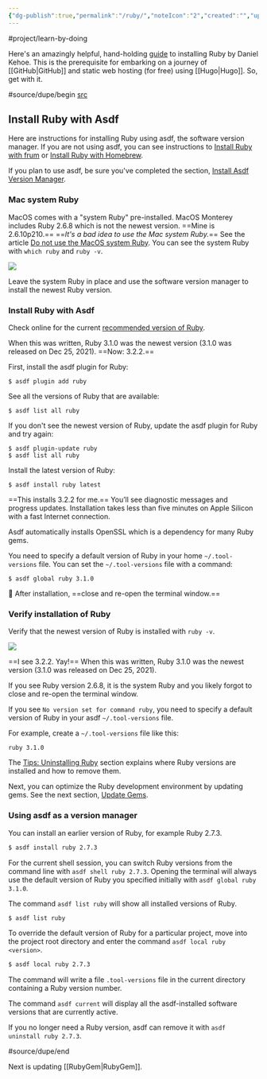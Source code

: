 ```yaml
---
{"dg-publish":true,"permalink":"/ruby/","noteIcon":"2","created":"","updated":""}
---
```


#project/learn-by-doing 

Here's an amazingly helpful, hand-holding [guide](https://mac.install.guide/ruby/index.html) to installing Ruby by Daniel Kehoe. This is the prerequisite for embarking on a journey of [[GitHub\|GitHub]] and static web hosting (for free) using [[Hugo\|Hugo]]. So, get with it.

#source/dupe/begin 
[src](https://mac.install.guide/ruby/6.html)
## Install Ruby with Asdf

Here are instructions for installing Ruby using asdf, the software version manager. If you are not using asdf, you can see instructions to [Install Ruby with frum](https://mac.install.guide/ruby/14.html) or [Install Ruby with Homebrew](https://mac.install.guide/ruby/13.html).

If you plan to use asdf, be sure you've completed the section, [Install Asdf Version Manager](https://mac.install.guide/ruby/5.html).

### Mac system Ruby

MacOS comes with a "system Ruby" pre-installed. MacOS Monterey includes Ruby 2.6.8 which is not the newest version. ==Mine is 2.6.10p210.== ==*It's a bad idea to use the Mac system Ruby.*== See the article [Do not use the MacOS system Ruby](https://mac.install.guide/faq/do-not-use-mac-system-ruby/index.html). You can see the system Ruby with `which ruby` and `ruby -v`.

![](https://mac.install.guide/assets/images/ruby/macos-system-ruby.png)

Leave the system Ruby in place and use the software version manager to install the newest Ruby version.

### Install Ruby with Asdf

Check online for the current [recommended version of Ruby](http://www.ruby-lang.org/en/downloads/).

When this was written, Ruby 3.1.0 was the newest version (3.1.0 was released on Dec 25, 2021). ==Now: 3.2.2.==

First, install the asdf plugin for Ruby:

```
$ asdf plugin add ruby
```

See all the versions of Ruby that are available:

```
$ asdf list all ruby
```

If you don't see the newest version of Ruby, update the asdf plugin for Ruby and try again:

```
$ asdf plugin-update ruby
$ asdf list all ruby
```

Install the latest version of Ruby:

```
$ asdf install ruby latest
```

==This installs 3.2.2 for me.== You’ll see diagnostic messages and progress updates. Installation takes less than five minutes on Apple Silicon with a fast Internet connection.

Asdf automatically installs OpenSSL which is a dependency for many Ruby gems.

You need to specify a default version of Ruby in your home `~/.tool-versions` file. You can set the `~/.tool-versions` file with a command:

```
$ asdf global ruby 3.1.0
```

🚩 After installation, ==close and re-open the terminal window.==

### Verify installation of Ruby

Verify that the newest version of Ruby is installed with `ruby -v`.

![](https://mac.install.guide/assets/images/ruby/verify-ruby-install.png)

==I see 3.2.2. Yay!== When this was written, Ruby 3.1.0 was the newest version (3.1.0 was released on Dec 25, 2021).

If you see Ruby version 2.6.8, it is the system Ruby and you likely forgot to close and re-open the terminal window.

If you see `No version set for command ruby`, you need to specify a default version of Ruby in your asdf `~/.tool-versions` file.

For example, create a `~/.tool-versions` file like this:

```
ruby 3.1.0
```

The [Tips: Uninstalling Ruby](https://mac.install.guide/ruby/9.html) section explains where Ruby versions are installed and how to remove them.

Next, you can optimize the Ruby development environment by updating gems. See the next section, [Update Gems](https://mac.install.guide/ruby/7.html).

### Using asdf as a version manager

You can install an earlier version of Ruby, for example Ruby 2.7.3.

```bash
$ asdf install ruby 2.7.3
```

For the current shell session, you can switch Ruby versions from the command line with `asdf shell ruby 2.7.3`. Opening the terminal will always use the default version of Ruby you specified initially with `asdf global ruby 3.1.0`.

The command `asdf list ruby` will show all installed versions of Ruby.

```bash
$ asdf list ruby
```

To override the default version of Ruby for a particular project, move into the project root directory and enter the command `asdf local ruby <version>`.

```bash
$ asdf local ruby 2.7.3
```

The command will write a file `.tool-versions` file in the current directory containing a Ruby version number.

The command `asdf current` will display all the asdf-installed software versions that are currently active.

If you no longer need a Ruby version, asdf can remove it with `asdf uninstall ruby 2.7.3`.

#source/dupe/end 

Next is updating [[RubyGem\|RubyGem]].